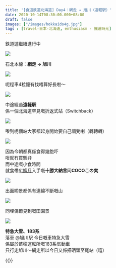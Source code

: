 ```yaml
---
title: '[食道鉄道北海道] Day4：網走 → 旭川（遠軽駅）'
date: 2020-10-14T08:30:00.000+08:00
draft: false
images: ["/images/hokkaido4g.jpg"]
tags : [travel-日本-北海道, enthusiasm - 鐵道時光]
---
```


鉄道遊繼續進行中  

![](/images/hokkaido4g1.jpg)

石北本線：**網走 → 旭川**

![](/images/hokkaido4g2.jpg)

呢程車4粒鐘有找唔算好長啦～  

![](/images/hokkaido4g3.jpg)

中途經過**遠軽駅**  
係一個北海道罕見嘅折返式站（Switchback）  

![](/images/hokkaido4g4.jpg)

嚟到呢個站大家都起身開始要自己調凳喇（轉轉轉）  

![](/images/hokkaido4g5.jpg)

因為今朝都真係食得幾飽吓  
咁就冇買駅弁  
而中途嘅小食時間  
就食帯広[柳月](https://hidie.net/hokkaido2i/)入手嘅**十勝大納言**同**COCOこの実**  

![](/images/hokkaido4g6.jpg)

出面啲景都係有連綿不斷嘅山

![](/images/hokkaido4g7.jpg)

同埋偶爾見到嘅田園景  

![](/images/hokkaido4g.jpg)

**特急大雪、183系**  
落車 @旭川駅
今日嘅車特急大雪  
係屬於苗穂運転所嘅183系気動車  
只行走旭川～網走所以今日又係搭晒頭至尾站（嘻） 
 
  
{{<hokkaido>}}
